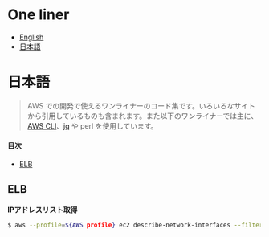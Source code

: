 # One liner

* [English](#english)
* [日本語](#日本語)

# 日本語

> AWS での開発で使えるワンライナーのコード集です。いろいろなサイトから引用しているものも含まれます。また以下のワンライナーでは主に、[AWS CLI](https://aws.amazon.com/jp/cli/)、[jq](https://stedolan.github.io/jq/) や perl を使用しています。

#### 目次

* [ELB](#elb)

## ELB

**IPアドレスリスト取得**

```bash
$ aws --profile=${AWS profile} ec2 describe-network-interfaces --filters "Name=description,Values=ELB ${ELBのLoad Balancer Name}" | jq -r '.NetworkInterfaces[] | .Association.PublicIp'
```
